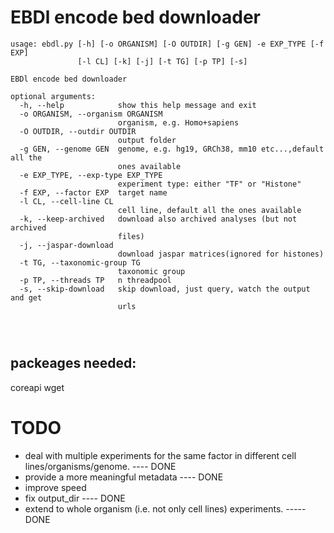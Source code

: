 # EBDl encode bed downloader
``` 
usage: ebdl.py [-h] [-o ORGANISM] [-O OUTDIR] [-g GEN] -e EXP_TYPE [-f EXP]
               [-l CL] [-k] [-j] [-t TG] [-p TP] [-s]

EBDl encode bed downloader

optional arguments:
  -h, --help            show this help message and exit
  -o ORGANISM, --organism ORGANISM
                        organism, e.g. Homo+sapiens
  -O OUTDIR, --outdir OUTDIR
                        output folder
  -g GEN, --genome GEN  genome, e.g. hg19, GRCh38, mm10 etc...,default all the
                        ones available
  -e EXP_TYPE, --exp-type EXP_TYPE
                        experiment type: either "TF" or "Histone"
  -f EXP, --factor EXP  target name
  -l CL, --cell-line CL
                        cell line, default all the ones available
  -k, --keep-archived   download also archived analyses (but not archived
                        files)
  -j, --jaspar-download
                        download jaspar matrices(ignored for histones)
  -t TG, --taxonomic-group TG
                        taxonomic group
  -p TP, --threads TP   n threadpool
  -s, --skip-download   skip download, just query, watch the output and get
                        urls




``` 
## packeages needed:
coreapi
wget


# TODO
  - deal with multiple experiments for the same factor in different cell lines/organisms/genome. ---- DONE
  - provide a more meaningful metadata ---- DONE
  - improve speed
  - fix output_dir ---- DONE
  - extend to whole organism (i.e. not only cell lines) experiments. ----- DONE 
